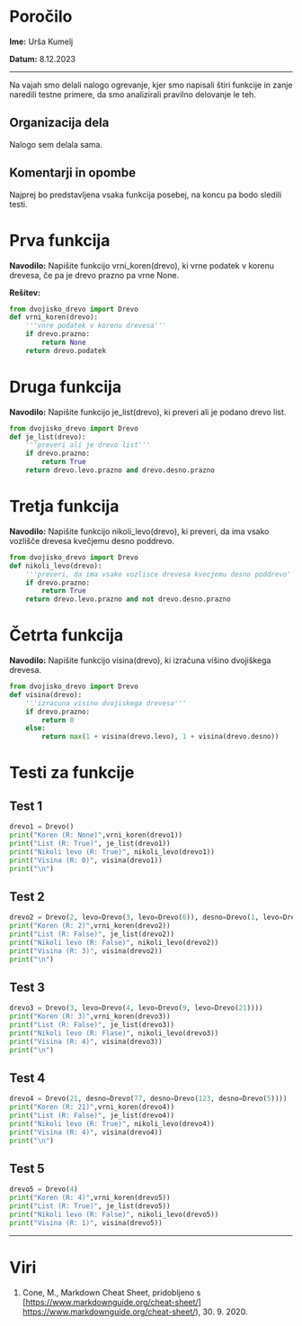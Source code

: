 # Poročilo

**Ime:** Urša Kumelj

**Datum:** 8.12.2023

---

Na vajah smo delali nalogo ogrevanje, kjer smo napisali štiri funkcije in zanje naredili testne primere, da smo analizirali pravilno delovanje le teh.

## Organizacija dela

Nalogo sem delala sama.

## Komentarji in opombe

Najprej bo predstavljena vsaka funkcija posebej, na koncu pa bodo sledili testi.

# Prva funkcija 

**Navodilo:** Napišite funkcijo vrni_koren(drevo), ki vrne podatek v korenu drevesa, če pa je drevo prazno pa vrne None.

**Rešitev:**
```python
from dvojisko_drevo import Drevo
def vrni_koren(drevo):
    '''vnre podatek v korenu drevesa'''
    if drevo.prazno:
        return None
    return drevo.podatek 
```

# Druga funkcija 

**Navodilo:** Napišite funkcijo je_list(drevo), ki preveri ali je podano drevo list.

```python
from dvojisko_drevo import Drevo
def je_list(drevo):
    '''preveri ali je drevo list'''
    if drevo.prazno:
        return True
    return drevo.levo.prazno and drevo.desno.prazno
```

# Tretja funkcija

**Navodilo:** Napišite funkcijo nikoli_levo(drevo), ki preveri, da ima vsako vozlišče drevesa kvečjemu desno poddrevo.

```python
from dvojisko_drevo import Drevo
def nikoli_levo(drevo):
    '''preveri, da ima vsako vozlisce drevesa kvecjemu desno poddrevo'''
    if drevo.prazno:
        return True
    return drevo.levo.prazno and not drevo.desno.prazno
```

# Četrta funkcija

**Navodilo:** Napišite funkcijo visina(drevo), ki izračuna višino dvojiškega drevesa.

```python
from dvojisko_drevo import Drevo
def visina(drevo):
    '''izracuna visino dvojiskega drevesa'''
    if drevo.prazno:
        return 0
    else:
        return max(1 + visina(drevo.levo), 1 + visina(drevo.desno))
```

# Testi za funkcije

## Test 1
```python
drevo1 = Drevo()
print("Koren (R: None)",vrni_koren(drevo1))
print("List (R: True)", je_list(drevo1))
print("Nikoli levo (R: True)", nikoli_levo(drevo1))
print("Visina (R: 0)", visina(drevo1))
print("\n")
```

## Test 2 
```python
drevo2 = Drevo(2, levo=Drevo(3, levo=Drevo(6)), desno=Drevo(1, levo=Drevo(7), desno=Drevo(9)))
print("Koren (R: 2)",vrni_koren(drevo2))
print("List (R: False)", je_list(drevo2))
print("Nikoli levo (R: False)", nikoli_levo(drevo2))
print("Visina (R: 3)", visina(drevo2))
print("\n")
```

## Test 3 
```python
drevo3 = Drevo(3, levo=Drevo(4, levo=Drevo(9, levo=Drevo(21))))
print("Koren (R: 3)",vrni_koren(drevo3))
print("List (R: False)", je_list(drevo3))
print("Nikoli levo (R: Flase)", nikoli_levo(drevo3))
print("Visina (R: 4)", visina(drevo3))
print("\n")
```

## Test 4 
```python
drevo4 = Drevo(21, desno=Drevo(77, desno=Drevo(123, desno=Drevo(5))))
print("Koren (R: 21)",vrni_koren(drevo4))
print("List (R: False)", je_list(drevo4))
print("Nikoli levo (R: True)", nikoli_levo(drevo4))
print("Visina (R: 4)", visina(drevo4))
print("\n")
```

## Test 5
```python
drevo5 = Drevo(4)
print("Koren (R: 4)",vrni_koren(drevo5))
print("List (R: True)", je_list(drevo5))
print("Nikoli levo (R: False)", nikoli_levo(drevo5))
print("Visina (R: 1)", visina(drevo5))
```

---

# Viri

1. Cone, M., Markdown Cheat Sheet, pridobljeno s [https://www.markdownguide.org/cheat-sheet/] https://www.markdownguide.org/cheat-sheet/), 30. 9. 2020.
